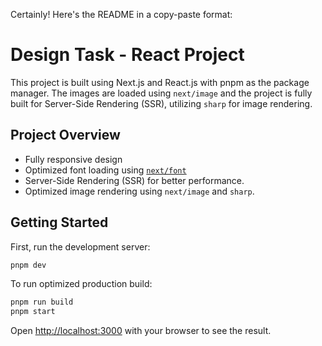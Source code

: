 Certainly! Here's the README in a copy-paste format:


# Design Task - React Project

This project is built using Next.js and React.js with pnpm as the package manager. The images are loaded using `next/image` and the project is fully built for Server-Side Rendering (SSR), utilizing `sharp` for image rendering.

## Project Overview

- Fully responsive design
- Optimized font loading using [`next/font`](https://nextjs.org/docs/basic-features/font-optimization)
- Server-Side Rendering (SSR) for better performance.
- Optimized image rendering using `next/image` and `sharp`.

## Getting Started

First, run the development server:

```bash
pnpm dev
```
To run optimized production build:
```bash
pnpm run build
pnpm start
```

Open [http://localhost:3000](http://localhost:3000) with your browser to see the result.
